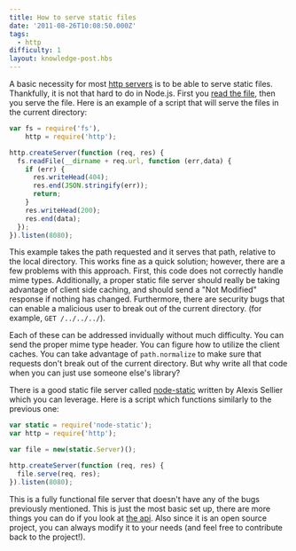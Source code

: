 ```yaml
---
title: How to serve static files
date: '2011-08-26T10:08:50.000Z'
tags:
  - http
difficulty: 1
layout: knowledge-post.hbs
---
```


A basic necessity for most [http servers](/en/knowledge/HTTP/servers/how-to-create-a-HTTPS-server/) is to be able to serve static files. Thankfully, it is not that hard to do in Node.js. First you [read the file](/en/knowledge/file-system/how-to-read-files-in-nodejs/), then you serve the file.  Here is an example of a script that will serve the files in the current directory:

```javascript
var fs = require('fs'),
    http = require('http');

http.createServer(function (req, res) {
  fs.readFile(__dirname + req.url, function (err,data) {
    if (err) {
      res.writeHead(404);
      res.end(JSON.stringify(err));
      return;
    }
    res.writeHead(200);
    res.end(data);
  });
}).listen(8080);
```

This example takes the path requested and it serves that path, relative to the local directory. This works fine as a quick solution; however, there are a few problems with this approach. First, this code does not correctly handle mime types. Additionally, a proper static file server should really be taking advantage of client side caching, and should send a "Not Modified" response if nothing has changed.  Furthermore, there are security bugs that can enable a malicious user to break out of the current directory. (for example, `GET /../../../`).

Each of these can be addressed invidually without much difficulty. You can send the proper mime type header. You can figure how to utilize the client caches. You can take advantage of `path.normalize` to make sure that requests don't break out of the current directory. But why write all that code when you can just use someone else's library?

There is a good static file server called [node-static](https://github.com/cloudhead/node-static) written by Alexis Sellier which you can leverage. Here is a script which functions similarly to the previous one:

```javascript
var static = require('node-static');
var http = require('http');

var file = new(static.Server)();

http.createServer(function (req, res) {
  file.serve(req, res);
}).listen(8080);
```

This is a fully functional file server that doesn't have any of the bugs previously mentioned. This is just the most basic set up, there are more things you can do if you look at [the api](https://github.com/cloudhead/node-static). Also since it is an open source project, you can always modify it to your needs (and feel free to contribute back to the project!).
